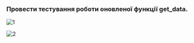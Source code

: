 ### Провести тестування роботи оновленої функції get_data.

![1](https://user-images.githubusercontent.com/93474882/209752579-286e3aee-79a7-494a-a5c8-fd9b3478ee1f.png)


![2](https://user-images.githubusercontent.com/93474882/209752582-3a39bb07-00b7-46e6-8f25-b1af15bc724e.png)


